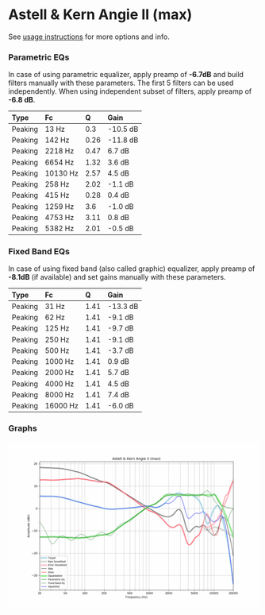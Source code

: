 # Astell & Kern Angie II (max)
See [usage instructions](https://github.com/jaakkopasanen/AutoEq#usage) for more options and info.

### Parametric EQs
In case of using parametric equalizer, apply preamp of **-6.7dB** and build filters manually
with these parameters. The first 5 filters can be used independently.
When using independent subset of filters, apply preamp of **-6.8 dB**.

| Type    | Fc       |    Q | Gain     |
|:--------|:---------|:-----|:---------|
| Peaking | 13 Hz    | 0.3  | -10.5 dB |
| Peaking | 142 Hz   | 0.26 | -11.8 dB |
| Peaking | 2218 Hz  | 0.47 | 6.7 dB   |
| Peaking | 6654 Hz  | 1.32 | 3.6 dB   |
| Peaking | 10130 Hz | 2.57 | 4.5 dB   |
| Peaking | 258 Hz   | 2.02 | -1.1 dB  |
| Peaking | 415 Hz   | 0.28 | 0.4 dB   |
| Peaking | 1259 Hz  | 3.6  | -1.0 dB  |
| Peaking | 4753 Hz  | 3.11 | 0.8 dB   |
| Peaking | 5382 Hz  | 2.01 | -0.5 dB  |

### Fixed Band EQs
In case of using fixed band (also called graphic) equalizer, apply preamp of **-8.1dB**
(if available) and set gains manually with these parameters.

| Type    | Fc       |    Q | Gain     |
|:--------|:---------|:-----|:---------|
| Peaking | 31 Hz    | 1.41 | -13.3 dB |
| Peaking | 62 Hz    | 1.41 | -9.1 dB  |
| Peaking | 125 Hz   | 1.41 | -9.7 dB  |
| Peaking | 250 Hz   | 1.41 | -9.1 dB  |
| Peaking | 500 Hz   | 1.41 | -3.7 dB  |
| Peaking | 1000 Hz  | 1.41 | 0.9 dB   |
| Peaking | 2000 Hz  | 1.41 | 5.7 dB   |
| Peaking | 4000 Hz  | 1.41 | 4.5 dB   |
| Peaking | 8000 Hz  | 1.41 | 7.4 dB   |
| Peaking | 16000 Hz | 1.41 | -6.0 dB  |

### Graphs
![](./Astell%20&%20Kern%20Angie%20II%20(max).png)